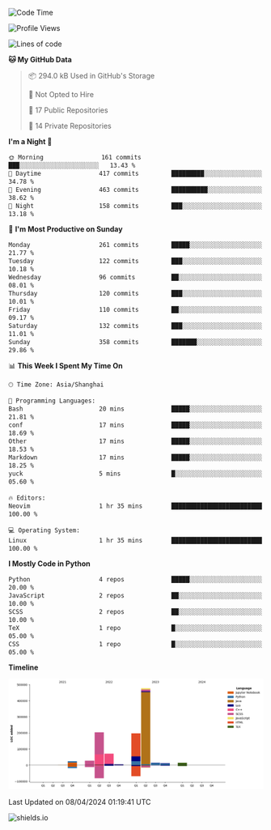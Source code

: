 <!--START_SECTION:waka-->
![Code Time](http://img.shields.io/badge/Code%20Time-396%20hrs%207%20mins-blue)

![Profile Views](http://img.shields.io/badge/Profile%20Views-0-blue)

![Lines of code](https://img.shields.io/badge/From%20Hello%20World%20I%27ve%20Written-1.1%20million%20lines%20of%20code-blue)

**🐱 My GitHub Data** 

> 📦 294.0 kB Used in GitHub's Storage 
 > 
> 🚫 Not Opted to Hire
 > 
> 📜 17 Public Repositories 
 > 
> 🔑 14 Private Repositories 
 > 
**I'm a Night 🦉** 

```text
🌞 Morning                161 commits         ███░░░░░░░░░░░░░░░░░░░░░░   13.43 % 
🌆 Daytime                417 commits         █████████░░░░░░░░░░░░░░░░   34.78 % 
🌃 Evening                463 commits         ██████████░░░░░░░░░░░░░░░   38.62 % 
🌙 Night                  158 commits         ███░░░░░░░░░░░░░░░░░░░░░░   13.18 % 
```
📅 **I'm Most Productive on Sunday** 

```text
Monday                   261 commits         █████░░░░░░░░░░░░░░░░░░░░   21.77 % 
Tuesday                  122 commits         ███░░░░░░░░░░░░░░░░░░░░░░   10.18 % 
Wednesday                96 commits          ██░░░░░░░░░░░░░░░░░░░░░░░   08.01 % 
Thursday                 120 commits         ███░░░░░░░░░░░░░░░░░░░░░░   10.01 % 
Friday                   110 commits         ██░░░░░░░░░░░░░░░░░░░░░░░   09.17 % 
Saturday                 132 commits         ███░░░░░░░░░░░░░░░░░░░░░░   11.01 % 
Sunday                   358 commits         ███████░░░░░░░░░░░░░░░░░░   29.86 % 
```


📊 **This Week I Spent My Time On** 

```text
🕑︎ Time Zone: Asia/Shanghai

💬 Programming Languages: 
Bash                     20 mins             █████░░░░░░░░░░░░░░░░░░░░   21.81 % 
conf                     17 mins             █████░░░░░░░░░░░░░░░░░░░░   18.69 % 
Other                    17 mins             █████░░░░░░░░░░░░░░░░░░░░   18.53 % 
Markdown                 17 mins             █████░░░░░░░░░░░░░░░░░░░░   18.25 % 
yuck                     5 mins              █░░░░░░░░░░░░░░░░░░░░░░░░   05.60 % 

🔥 Editors: 
Neovim                   1 hr 35 mins        █████████████████████████   100.00 % 

💻 Operating System: 
Linux                    1 hr 35 mins        █████████████████████████   100.00 % 
```

**I Mostly Code in Python** 

```text
Python                   4 repos             █████░░░░░░░░░░░░░░░░░░░░   20.00 % 
JavaScript               2 repos             ██░░░░░░░░░░░░░░░░░░░░░░░   10.00 % 
SCSS                     2 repos             ██░░░░░░░░░░░░░░░░░░░░░░░   10.00 % 
TeX                      1 repo              █░░░░░░░░░░░░░░░░░░░░░░░░   05.00 % 
CSS                      1 repo              █░░░░░░░░░░░░░░░░░░░░░░░░   05.00 % 
```



**Timeline**

![Lines of Code chart](https://raw.githubusercontent.com/kopp4/kopp4/main/assets/bar_graph.png)


 Last Updated on 08/04/2024 01:19:41 UTC
<!--END_SECTION:waka-->
![shields.io](https://img.shields.io/github/commit-activity/w/kopp4/kopp4?color=g&label=abusing%20bot&style=flat-square)
